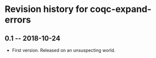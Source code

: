 # Revision history for coqc-expand-errors

## 0.1 -- 2018-10-24

* First version. Released on an unsuspecting world.
